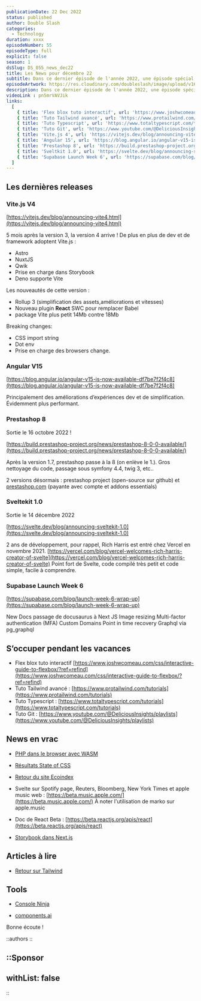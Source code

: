 ```yaml
---
publicationDate: 22 Dec 2022
status: published
author: Double Slash
categories:
  - Technology
duration: xxxx
episodeNumber: 55
episodeType: full
explicit: false
season: 1
dsSlug: DS_055_news_dec22
title: Les News pour décembre 22
subtitle: Dans ce dernier épisode de l'année 2022, une épisode spécial news, nous évoquons Vite.js 4, Prestashop 8, Angular 15, Sveltkit 1.0, Supabase...
episodeArtwork: https://res.cloudinary.com/doubleslash/image/upload/v1671657438/episode/ART_55_NEWS_DEC22_xomvhh.png
description: Dans ce dernier épisode de l'année 2022, une épisode spécial news, nous évoquons Vite.js 4, Prestashop 8, Angular 15, Sveltkit 1.0, Supabase. Également une liste de tutos pour s'occuper durant les vacances et quelques news.
videoLink : pn5mrVAVJik
links:
  [
    { title: 'Flex blox tuto interactif', url: 'https://www.joshwcomeau.com/css/interactive-guide-to-flexbox/?ref=refind'},
    { title: 'Tuto Tailwind avancé', url: 'https://www.protailwind.com/tutorials'},
    { title: 'Tuto Typescript', url: 'https://www.totaltypescript.com/tutorials'},
    { title: 'Tuto Git', url: 'https://www.youtube.com/@DeliciousInsights/playlists'},
    { title: 'Vite.js 4', url: 'https://vitejs.dev/blog/announcing-vite4.html'},
    { title: 'Angular 15', url: 'https://blog.angular.io/angular-v15-is-now-available-df7be7f2f4c8'},
    { title: 'Prestashop 8', url: 'https://build.prestashop-project.org/news/prestashop-8-0-0-available/'},
    { title: 'Sveltkit 1.0', url: 'https://svelte.dev/blog/announcing-sveltekit-1.0'},
    { title: 'Supabase Launch Week 6', url: 'https://supabase.com/blog/launch-week-6-wrap-up'}
  ]
---
```

## Les dernières releases

### Vite.js V4

[https://vitejs.dev/blog/announcing-vite4.html](https://vitejs.dev/blog/announcing-vite4.html)

5 mois après la version 3, la version 4 arrive !
De plus en plus de dev et de framework adoptent Vite.js :

- Astro
- NuxtJS
- Qwik
- Prise en charge dans Storybook
- Deno supporte Vite

Les nouveautés de cette version :

- Rollup 3 (simplification des assets,améliorations et vitesses)
- Nouveau plugin **React** SWC pour remplacer Babel
- package Vite plus petit 14Mb contre 18Mb

Breaking changes:

- CSS import string
- Dot env
- Prise en charge des browsers change.

### Angular V15

[https://blog.angular.io/angular-v15-is-now-available-df7be7f2f4c8](https://blog.angular.io/angular-v15-is-now-available-df7be7f2f4c8)

Principalement des améliorations d’expériences dev et de simplification. Évidemment plus performant.

### Prestashop 8

Sortie le 16 octobre 2022 !

[https://build.prestashop-project.org/news/prestashop-8-0-0-available/](https://build.prestashop-project.org/news/prestashop-8-0-0-available/)

Après la version 1.7, prestashop passe à la 8 (on enlève le 1.). Gros nettoyage du code, passage sous symfony 4.4, twig 3, etc..

2 versions désormais : prestashop project (open-source sur github) et [prestashop.com](https://prestashop.com) (payante avec compte et addons essentials)

### Sveltekit 1.0

Sortie le 14 décembre 2022

[https://svelte.dev/blog/announcing-sveltekit-1.0](https://svelte.dev/blog/announcing-sveltekit-1.0)

2 ans de développement, pour rappel, Rich Harris est entré chez Vercel en novembre 2021. [https://vercel.com/blog/vercel-welcomes-rich-harris-creator-of-svelte](https://vercel.com/blog/vercel-welcomes-rich-harris-creator-of-svelte)
Point fort de Svelte, code compilé très petit et code simple, facile à comprendre.

### Supabase Launch Week 6

[https://supabase.com/blog/launch-week-6-wrap-up](https://supabase.com/blog/launch-week-6-wrap-up)

New Docs passage de docusaurus à Next JS
Image resizing
Multi-factor authentication (MFA)
Custom Domains
Point in time recovery
Graphql via pg_graphql

## S’occuper pendant les vacances

- Flex blox tuto interactif [https://www.joshwcomeau.com/css/interactive-guide-to-flexbox/?ref=refind](https://www.joshwcomeau.com/css/interactive-guide-to-flexbox/?ref=refind)
- Tuto Tailwind avancé : [https://www.protailwind.com/tutorials](https://www.protailwind.com/tutorials)
- Tuto Typescript : [https://www.totaltypescript.com/tutorials](https://www.totaltypescript.com/tutorials)
- Tuto Git : [https://www.youtube.com/@DeliciousInsights/playlists](https://www.youtube.com/@DeliciousInsights/playlists)


## News en vrac

- [PHP dans le browser avec WASM](https://wptavern.com/new-wordpress-sandbox-project-demos-test-drive-themes-and-plugins-in-the-browser)

- [Résultats State of CSS](https://2022.stateofcss.com/en-US/)

- [Retour du site Ecoindex](https://www.ecoindex.fr/)

- Svelte sur Spotify page, Reuters, Bloomberg, New York Times et apple music web : [https://beta.music.apple.com/](https://beta.music.apple.com/)
À noter l'utilisation de marko sur apple.music

- Doc de React Beta : [https://beta.reactjs.org/apis/react](https://beta.reactjs.org/apis/react)

- [Storybook dans Next.js](https://storybook.js.org/blog/integrate-nextjs-and-storybook-automatically)

## Articles à lire

- [Retour sur Tailwind](https://www.alsacreations.com/article/lire/1884-deux-annees-avec-tailwind-quel-bilan.html)

## Tools

- [Console Ninja](https://console-ninja.com/)

- [components.ai](https://components.ai/u/system/cl5a97rxe001209ldetuczj0x)



Bonne écoute !

::authors
::

::Sponsor
---
withList: false
---
::

